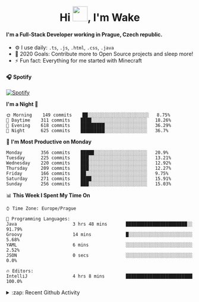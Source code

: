 <h1 align="center">Hi <img src="https://raw.githubusercontent.com/MrWakeCZ/MrWakeCZ/master/Hi.gif" width="40px" />, I'm Wake</h1>

#### I'm a Full-Stack Developer working in Prague, Czech republic.
- ⚙️ I use daily: `.ts`, `.js`, `.html`, `.css`, `.java`
- 🥅 2020 Goals: Contribute more to Open Source projects and sleep more!
- ⚡ Fun fact: Everything for me started with Minecraft

#### 🎧 Spotify
[![Spotify](https://novatorem-delta-eight.vercel.app/api/spotify)](https://open.spotify.com/user/wakeecz)

<!--START_SECTION:waka-->
**I'm a Night 🦉** 

```text
🌞 Morning    149 commits    ██░░░░░░░░░░░░░░░░░░░░░░░   8.75% 
🌆 Daytime    311 commits    ████░░░░░░░░░░░░░░░░░░░░░   18.26% 
🌃 Evening    618 commits    █████████░░░░░░░░░░░░░░░░   36.29% 
🌙 Night      625 commits    █████████░░░░░░░░░░░░░░░░   36.7%

```
📅 **I'm Most Productive on Monday** 

```text
Monday       356 commits    █████░░░░░░░░░░░░░░░░░░░░   20.9% 
Tuesday      225 commits    ███░░░░░░░░░░░░░░░░░░░░░░   13.21% 
Wednesday    220 commits    ███░░░░░░░░░░░░░░░░░░░░░░   12.92% 
Thursday     209 commits    ███░░░░░░░░░░░░░░░░░░░░░░   12.27% 
Friday       166 commits    ██░░░░░░░░░░░░░░░░░░░░░░░   9.75% 
Saturday     271 commits    ████░░░░░░░░░░░░░░░░░░░░░   15.91% 
Sunday       256 commits    ███░░░░░░░░░░░░░░░░░░░░░░   15.03%

```


📊 **This Week I Spent My Time On** 

```text
⌚︎ Time Zone: Europe/Prague

💬 Programming Languages: 
Java                     3 hrs 48 mins       ███████████████████████░░   91.79% 
Groovy                   14 mins             █░░░░░░░░░░░░░░░░░░░░░░░░   5.68% 
YAML                     6 mins              ░░░░░░░░░░░░░░░░░░░░░░░░░   2.52% 
JSON                     0 secs              ░░░░░░░░░░░░░░░░░░░░░░░░░   0.0%

🔥 Editors: 
IntelliJ                 4 hrs 8 mins        █████████████████████████   100.0%

```


<!--END_SECTION:waka-->

<details>
  <summary>:zap: Recent Github Activity</summary>

<!--START_SECTION:activity-->
1. 🎉 Merged PR [#14](https://github.com/craftmania-cz/craftmanager/pull/14) in [craftmania-cz/craftmanager](https://github.com/craftmania-cz/craftmanager)
2. 🎉 Merged PR [#89](https://github.com/waked-cz/corgi/pull/89) in [waked-cz/corgi](https://github.com/waked-cz/corgi)
3. 🗣 Commented on [#14](https://github.com/craftmania-cz/craftmanager/issues/14) in [craftmania-cz/craftmanager](https://github.com/craftmania-cz/craftmanager)
4. 🎉 Merged PR [#2](https://github.com/craftmania-cz/craftcore/pull/2) in [craftmania-cz/craftcore](https://github.com/craftmania-cz/craftcore)
5. 🎉 Merged PR [#7](https://github.com/craftmania-cz/craftlobby/pull/7) in [craftmania-cz/craftlobby](https://github.com/craftmania-cz/craftlobby)
<!--END_SECTION:activity-->

</details>

